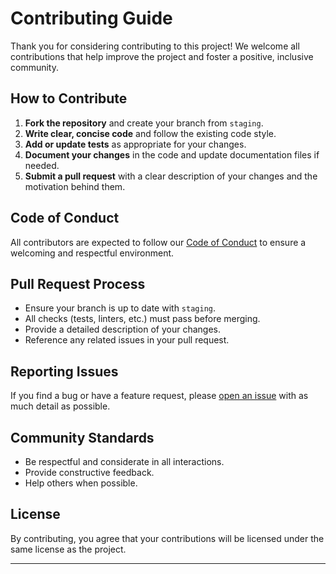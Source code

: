 # Contributing Guide

Thank you for considering contributing to this project! We welcome all contributions that help improve the project and foster a positive, inclusive community.

## How to Contribute

1. **Fork the repository** and create your branch from `staging`.
2. **Write clear, concise code** and follow the existing code style.
3. **Add or update tests** as appropriate for your changes.
4. **Document your changes** in the code and update documentation files if needed.
5. **Submit a pull request** with a clear description of your changes and the motivation behind them.

## Code of Conduct

All contributors are expected to follow our [Code of Conduct](CODE_OF_CONDUCT.md) to ensure a welcoming and respectful environment.

## Pull Request Process

- Ensure your branch is up to date with `staging`.
- All checks (tests, linters, etc.) must pass before merging.
- Provide a detailed description of your changes.
- Reference any related issues in your pull request.

## Reporting Issues

If you find a bug or have a feature request, please [open an issue](https://github.com/savoirfairelinux/vulnscout/issues) with as much detail as possible.

## Community Standards

- Be respectful and considerate in all interactions.
- Provide constructive feedback.
- Help others when possible.

## License

By contributing, you agree that your contributions will be licensed under the same license as the project.

---